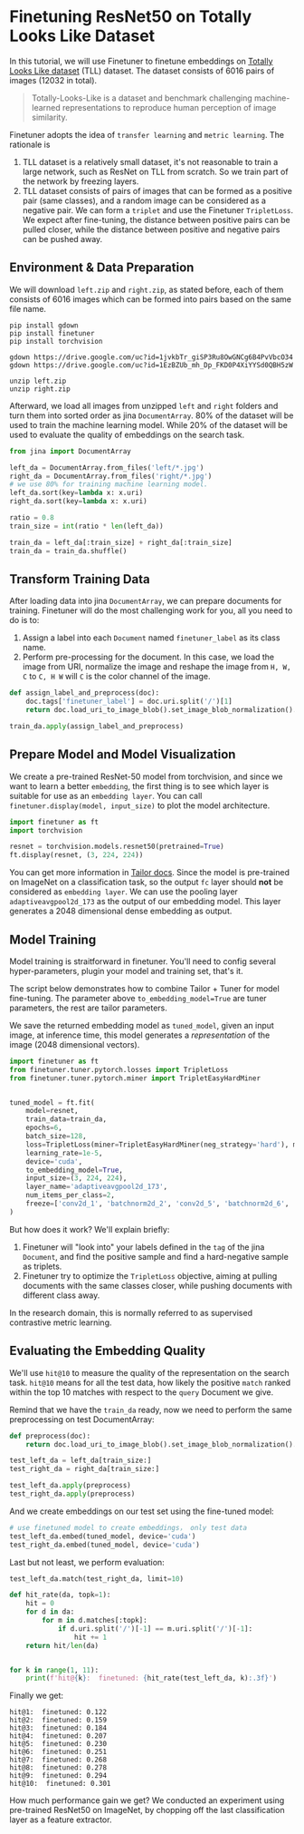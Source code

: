 # Finetuning ResNet50 on Totally Looks Like Dataset

In this tutorial, we will use Finetuner to finetune embeddings on [Totally Looks Like dataset](https://sites.google.com/view/totally-looks-like-dataset) (TLL) dataset.
The dataset consists of 6016 pairs of images (12032 in total).

>Totally-Looks-Like is a dataset and benchmark challenging machine-learned representations to reproduce human perception of image similarity.

Finetuner adopts the idea of `transfer learning` and `metric learning`. The rationale is
1. TLL dataset is a relatively small dataset, it's not reasonable to train a large network, such as ResNet on TLL from scratch. So we train part of the network by freezing layers.
2. TLL dataset consists of pairs of images that can be formed as a positive pair (same classes), and a random image can be considered as a negative pair. We can form a `triplet` and use the Finetuner `TripletLoss`. We expect after fine-tuning, the distance between positive pairs can be pulled closer, while the distance between positive and negative pairs can be pushed away.

## Environment & Data Preparation

We will download `left.zip` and `right.zip`, as stated before,
each of them consists of 6016 images which can be formed into pairs based on the same file name.


```shell
pip install gdown
pip install finetuner
pip install torchvision

gdown https://drive.google.com/uc?id=1jvkbTr_giSP3Ru8OwGNCg6B4PvVbcO34
gdown https://drive.google.com/uc?id=1EzBZUb_mh_Dp_FKD0P4XiYYSd0QBH5zW

unzip left.zip
unzip right.zip
```

Afterward, we load all images from unzipped `left` and `right` folders and turn them into sorted order as jina `DocumentArray`.
80% of the dataset will be used to train the machine learning model.
While 20% of the dataset will be used to evaluate the quality of embeddings on the search task.

```python
from jina import DocumentArray

left_da = DocumentArray.from_files('left/*.jpg')
right_da = DocumentArray.from_files('right/*.jpg')
# we use 80% for training machine learning model.
left_da.sort(key=lambda x: x.uri)
right_da.sort(key=lambda x: x.uri)

ratio = 0.8
train_size = int(ratio * len(left_da))

train_da = left_da[:train_size] + right_da[:train_size]
train_da = train_da.shuffle()
```

## Transform Training Data

After loading data into jina `DocumentArray`, we can prepare documents for training.
Finetuner will do the most challenging work for you, all you need to do is to:

1. Assign a label into each `Document` named `finetuner_label` as its class name.
2. Perform pre-processing for the document. In this case, we load the image from URI, normalize the image and reshape the image from `H, W, C` to `C, H W` will `C` is the color channel of the image.


```python
def assign_label_and_preprocess(doc):
    doc.tags['finetuner_label'] = doc.uri.split('/')[1]
    return doc.load_uri_to_image_blob().set_image_blob_normalization().set_image_blob_channel_axis(-1, 0)

train_da.apply(assign_label_and_preprocess)
```

## Prepare Model and Model Visualization

We create a pre-trained ResNet-50 model from torchvision, and since we want to learn a better `embedding`,
the first thing is to see which layer is suitable for use as an `embedding layer`.
You can call `finetuner.display(model, input_size)` to plot the model architecture.

```python
import finetuner as ft
import torchvision

resnet = torchvision.models.resnet50(pretrained=True)
ft.display(resnet, (3, 224, 224))
```

You can get more information in [Tailor docs](https://finetuner.jina.ai/components/tailor/).
Since the model is pre-trained on ImageNet on a classification task, so the output `fc` layer should **not** be considered as `embedding layer`.
We can use the pooling layer `adaptiveavgpool2d_173` as the output of our embedding model.
This layer generates a 2048 dimensional dense embedding as output.


## Model Training

Model training is straitforward in finetuner. 
You'll need to config several hyper-parameters,
plugin your model and training set, that's it.

The script below demonstrates how to combine Tailor + Tuner for model fine-tuning.
The parameter above ``to_embedding_model=True`` are tuner parameters, the rest are tailor parameters.

We save the returned embedding model as ``tuned_model``,
given an input image, at inference time, this model generates a *representation* of the image (2048 dimensional vectors).

```python
import finetuner as ft
from finetuner.tuner.pytorch.losses import TripletLoss
from finetuner.tuner.pytorch.miner import TripletEasyHardMiner


tuned_model = ft.fit(
    model=resnet,
    train_data=train_da,
    epochs=6,
    batch_size=128,
    loss=TripletLoss(miner=TripletEasyHardMiner(neg_strategy='hard'), margin=0.3), 
    learning_rate=1e-5,
    device='cuda',
    to_embedding_model=True,
    input_size=(3, 224, 224),
    layer_name='adaptiveavgpool2d_173',
    num_items_per_class=2,
    freeze=['conv2d_1', 'batchnorm2d_2', 'conv2d_5', 'batchnorm2d_6', 'conv2d_8', 'batchnorm2d_9', 'conv2d_11', 'batchnorm2d_12'],
)
```

But how does it work? We'll explain briefly:

1. Finetuner will "look into" your labels defined in the `tag` of the jina `Document`, and find the positive sample and find a hard-negative sample as triplets.
2. Finetuner try to optimize the `TripletLoss` objective, aiming at pulling documents with the same classes closer, while pushing documents with different class away.

In the research domain, this is normally referred to as supervised contrastive metric learning.

## Evaluating the Embedding Quality

We'll use `hit@10` to measure the quality of the representation on the search task.
``hit@10`` means for all the test data, how likely the positive `match` ranked within the top 10 matches with respect to the `query` Document we give.

Remind that we have the `train_da` ready, now we need to perform the same preprocessing on test DocumentArray:


```python
def preprocess(doc):
    return doc.load_uri_to_image_blob().set_image_blob_normalization().set_image_blob_channel_axis(-1, 0)

test_left_da = left_da[train_size:]
test_right_da = right_da[train_size:]

test_left_da.apply(preprocess)
test_right_da.apply(preprocess)
```

And we create embeddings on our test set using the fine-tuned model:

```python
# use finetuned model to create embeddings， only test data
test_left_da.embed(tuned_model, device='cuda')
test_right_da.embed(tuned_model, device='cuda')
```

Last but not least, we perform evaluation:

```python
test_left_da.match(test_right_da, limit=10)

def hit_rate(da, topk=1):
    hit = 0
    for d in da:
        for m in d.matches[:topk]:
            if d.uri.split('/')[-1] == m.uri.split('/')[-1]:
                hit += 1
    return hit/len(da)


for k in range(1, 11):
    print(f'hit@{k}:  finetuned: {hit_rate(test_left_da, k):.3f}')
```

Finally we get:

```console
hit@1:  finetuned: 0.122
hit@2:  finetuned: 0.159
hit@3:  finetuned: 0.184
hit@4:  finetuned: 0.207
hit@5:  finetuned: 0.230
hit@6:  finetuned: 0.251
hit@7:  finetuned: 0.268
hit@8:  finetuned: 0.278
hit@9:  finetuned: 0.294
hit@10:  finetuned: 0.301
```

How much performance gain we get?
We conducted an experiment using pre-trained ResNet50 on ImageNet, by chopping off the last classification layer as a feature extractor.

















